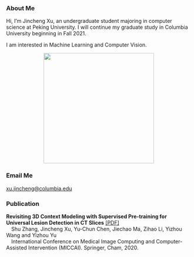 ### About Me

Hi, I’m Jincheng Xu, an undergraduate student majoring in computer science at Peking University. I will continue my graduate study in Columbia University beginning in Fall 2021.  
  
I am interested in Machine Learning and Computer Vision.

<div  align="center">
<img src="https://user-images.githubusercontent.com/49300826/116401928-63d18600-a85e-11eb-997f-048f35f3a1c4.jpg" width = "300" height = "300" />
</div> 

### Email Me

xu.jincheng@columbia.edu

### Publication

**Revisiting 3D Context Modeling with Supervised Pre-training for Universal Lesion Detection in CT Slices** [[PDF]](https://arxiv.org/pdf/2012.08770.pdf)  
&ensp;&ensp;Shu Zhang, Jincheng Xu, Yu-Chun Chen, Jiechao Ma, Zihao Li, Yizhou Wang and Yizhou Yu  
&ensp;&ensp;International Conference on Medical Image Computing and Computer-Assisted Intervention (MICCAI). Springer, Cham, 2020.
